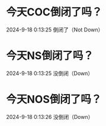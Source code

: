 # 今天COC倒闭了吗？

2024-9-18 0:13:25 倒闭了（Not Down）

# 今天NS倒闭了吗？

2024-9-18 0:13:25 没倒闭（Down）

# 今天NOS倒闭了吗？

2024-9-18 0:13:26 没倒闭（Down）

